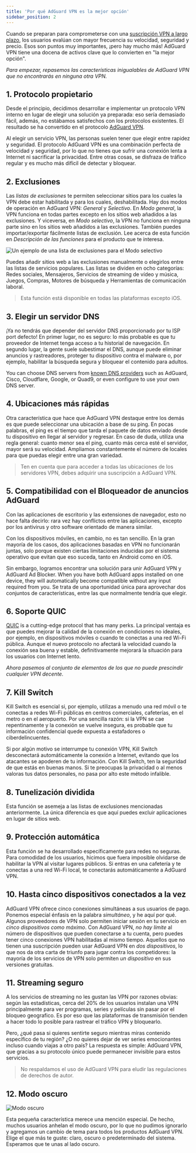 ```yaml
---
title: 'Por qué AdGuard VPN es la mejor opción'
sidebar_position: 2
---
```


Cuando se preparan para comprometerse con una [suscripción VPN a largo plazo](subscription.md), los usuarios evalúan con mayor frecuencia su velocidad, seguridad y precio. Esos son puntos muy importantes, ¡pero hay mucho más! AdGuard VPN tiene una docena de activos clave que lo convierten en "la mejor opción".

*Para empezar, repasemos las características inigualables de AdGuard VPN que no encontrarás en ninguna otra VPN.*

## 1. Protocolo propietario
Desde el principio, decidimos desarrollar e implementar un protocolo VPN interno en lugar de elegir una solución ya preparada: eso sería demasiado fácil, además, no estábamos satisfechos con los protocolos existentes. El resultado se ha convertido en el protocolo [AdGuard VPN](adguard-vpn-protocol.mdx).

Al elegir un servicio VPN, las personas suelen tener que elegir entre rapidez y seguridad. El protocolo AdGuard VPN es una combinación perfecta de velocidad y seguridad, por lo que no tienes que sufrir una conexión lenta a Internet ni sacrificar la privacidad. Entre otras cosas, se disfraza de tráfico regular y es mucho más difícil de detectar y bloquear.

## 2. Exclusiones
Las *listas de exclusiones* te permiten seleccionar sitios para los cuales la VPN debe estar habilitada y para los cuales, deshabilitada. Hay dos modos de operación en AdGuard VPN: *General* y *Selectivo*. En *Modo general*, la VPN funciona en todas partes excepto en los sitios web añadidos a las exclusiones. Y viceversa, en *Modo selectivo*, la VPN no funciona en ninguna parte sino en los sitios web añadidos a las exclusiones. También puedes importar/exportar fácilmente listas de exclusión. Lee acerca de esta función en *Descripción de las funciones* para el producto que te interesa.

![Un ejemplo de una lista de exclusiones para el Modo selectivo](https://cdn.adguardvpn.com/public/Adguard/Blog/vpn_export_exclusions.png)

Puedes añadir sitios web a las exclusiones manualmente o elegirlos entre las listas de servicios populares. Las listas se dividen en ocho categorías: Redes sociales, Mensajeros, Servicios de streaming de vídeo y música, Juegos, Compras, Motores de búsqueda y Herramientas de comunicación laboral.

> Esta función está disponible en todas las plataformas excepto iOS.

## 3. Elegir un servidor DNS
¡Ya no tendrás que depender del servidor DNS proporcionado por tu ISP port defecto! En primer lugar, no es seguro: lo más probable es que tu proveedor de Internet tenga acceso a tu historial de navegación. En segundo lugar, la gente suele subestimar el DNS, aunque puede eliminar anuncios y rastreadores, proteger tu dispositivo contra el malware o, por ejemplo, habilitar la búsqueda segura y bloquear el contenido para adultos.

You can choose DNS servers from [known DNS providers](https://adguard-dns.io/kb/general/dns-providers/) such as AdGuard, Cisco, Cloudflare, Google, or Quad9, or even configure to use your own DNS server.

## 4. Ubicaciones más rápidas

Otra característica que hace que AdGuard VPN destaque entre los demás es que puede seleccionar una ubicación a base de su ping. En pocas palabras, el ping es el tiempo que tarda el paquete de datos enviado desde tu dispositivo en llegar al servidor y regresar. En caso de duda, utiliza una regla general: cuanto menor sea el ping, cuanto más cerca esté el servidor, mayor será su velocidad. Ampliamos constantemente el número de locales para que puedas elegir entre una gran variedad.

> Ten en cuenta que para acceder a todas las ubicaciones de los servidores VPN, debes adquirir una suscripción a AdGuard VPN.

## 5. Compatibilidad con el Bloqueador de anuncios AdGuard

Con las aplicaciones de escritorio y las extensiones de navegador, esto no hace falta decirlo: rara vez hay conflictos entre las aplicaciones, excepto por los antivirus y otro software orientado de manera similar.

Con los dispositivos móviles, en cambio, no es tan sencillo. En la gran mayoría de los casos, dos aplicaciones basadas en VPN no funcionarán juntas, solo porque existen ciertas limitaciones inducidas por el sistema operativo que evitan que eso suceda, tanto en Android como en iOS.

Sin embargo, logramos encontrar una solución para unir AdGuard VPN y AdGuard Ad Blocker. When you have both AdGuard apps installed on one device, they will automatically become compatible without any input required from you. Se trata de una oportunidad única para aprovechar dos conjuntos de características, entre las que normalmente tendría que elegir.

## 6. Soporte QUIC
[QUIC](https://adguard.com/blog/dns-over-quic.html) is a cutting-edge protocol that has many perks. La principal ventaja es que puedes mejorar la calidad de la conexión en condiciones no ideales, por ejemplo, en dispositivos móviles o cuando te conectas a una red Wi-Fi pública. Aunque el nuevo protocolo no afectará la velocidad cuando la conexión sea buena y estable, definitivamente mejorará la situación para los usuarios con Internet lento.

*Ahora pasemos al conjunto de elementos de los que no puede prescindir cualquier VPN decente.*

## 7. Kill Switch
Kill Switch es esencial si, por ejemplo, utilizas a menudo una red móvil o te conectas a redes Wi-Fi públicas en centros comerciales, cafeterías, en el metro o en el aeropuerto. Por una sencilla razón: si la VPN se cae repentinamente y la conexión se vuelve insegura, es probable que tu información confidencial quede expuesta a estafadores o ciberdelincuentes.

Si por algún motivo se interrumpe tu conexión VPN, Kill Switch desconectará automáticamente la conexión a Internet, evitando que los atacantes se apoderen de tu información. Con Kill Switch, ten la seguridad de que estás en buenas manos. Si te preocupas la privacidad o al menos valoras tus datos personales, no pasa por alto este método infalible.

## 8. Tunelización dividida
Esta función se asemeja a las listas de exclusiones mencionadas anteriormente. La única diferencia es que aquí puedes excluir aplicaciones en lugar de sitios web.

## 9. Protección automática
Esta función se ha desarrollado específicamente para redes no seguras. Para comodidad de los usuarios, hicimos que fuera imposible olvidarse de habilitar la VPN al visitar lugares públicos. Si entras en una cafetería y te conectas a una red Wi-Fi local, te conectarás automáticamente a AdGuard VPN.

## 10. Hasta cinco dispositivos conectados a la vez
AdGuard VPN ofrece cinco conexiones simultáneas a sus usuarios de pago. Ponemos especial énfasis en la palabra *simultáneo*, y he aquí por qué. Algunos proveedores de VPN solo permiten iniciar sesión en tu servicio en *cinco dispositivos como máximo*. Con AdGuard VPN, *no hay límite* al número de dispositivos que pueden conectarse a tu cuenta, pero puedes tener cinco conexiones VPN habilitadas al mismo tiempo. Aquellos que no tienen una suscripción pueden usar AdGuard VPN en *dos dispositivos*, lo que nos da otra carta de triunfo para jugar contra los competidores: la mayoría de los servicios de VPN solo permiten *un dispositivo* en sus versiones gratuitas.

## 11. Streaming seguro
A los servicios de streaming no les gustan las VPN por razones obvias: según las estadísticas, cerca del 20% de los usuarios instalan una VPN principalmente para ver programas, series y películas sin pasar por el bloqueo geografico. Es por eso que las plataformas de transmisión tienden a hacer todo lo posible para rastrear el tráfico VPN y bloquearlo.

Pero, ¿qué pasa si quieres sentirte seguro mientras miras contenido específico de tu región? ¿O no quieres dejar de ver series emocionantes incluso cuando viajas a otro país? La respuesta es simple: AdGuard VPN, que gracias a su protocolo único puede permanecer invisible para estos servicios.

> No respaldamos el uso de AdGuard VPN para eludir las regulaciones de derechos de autor.

## 12. Modo oscuro

![Modo oscuro](https://cdn.adguardvpn.com/public/Adguard/Blog/vpn/main_en_black.png)

Esta pequeña característica merece una mención especial. De hecho, muchos usuarios anhelan el modo oscuro, por lo que no pudimos ignorarlo y agregamos un cambio de tema para todos los productos AdGuard VPN. Elige el que más te guste: claro, oscuro o predeterminado del sistema. Esperamos que te unas al lado oscuro.
